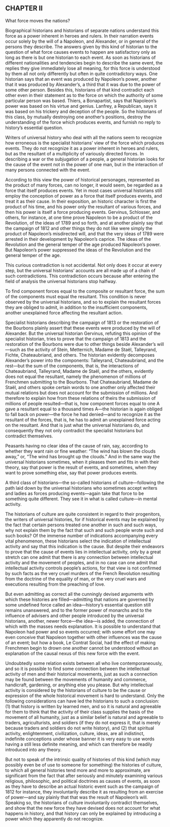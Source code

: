 ## CHAPTER II

What force moves the nations?

Biographical historians and historians of separate nations understand
this force as a power inherent in heroes and rulers. In their narration
events occur solely by the will of a Napoleon, and Alexander, or in
general of the persons they describe. The answers given by this kind
of historian to the question of what force causes events to happen are
satisfactory only as long as there is but one historian to each event.
As soon as historians of different nationalities and tendencies begin
to describe the same event, the replies they give immediately lose all
meaning, for this force is understood by them all not only differently
but often in quite contradictory ways. One historian says that an
event was produced by Napoleon’s power, another that it was produced by
Alexander’s, a third that it was due to the power of some other person.
Besides this, historians of that kind contradict each other even
in their statement as to the force on which the authority of some
particular person was based. Thiers, a Bonapartist, says that Napoleon’s
power was based on his virtue and genius. Lanfrey, a Republican, says it
was based on his trickery and deception of the people. So the historians
of this class, by mutually destroying one another’s positions, destroy
the understanding of the force which produces events, and furnish no
reply to history’s essential question.

Writers of universal history who deal with all the nations seem to
recognize how erroneous is the specialist historians’ view of the force
which produces events. They do not recognize it as a power inherent in
heroes and rulers, but as the resultant of a multiplicity of variously
directed forces. In describing a war or the subjugation of a people, a
general historian looks for the cause of the event not in the power
of one man, but in the interaction of many persons connected with the
event.

According to this view the power of historical personages, represented
as the product of many forces, can no longer, it would seem, be regarded
as a force that itself produces events. Yet in most cases universal
historians still employ the conception of power as a force that itself
produces events, and treat it as their cause. In their exposition, an
historic character is first the product of his time, and his power only
the resultant of various forces, and then his power is itself a force
producing events. Gervinus, Schlosser, and others, for instance, at one
time prove Napoleon to be a product of the Revolution, of the ideas of
1789 and so forth, and at another plainly say that the campaign of 1812
and other things they do not like were simply the product of Napoleon’s
misdirected will, and that the very ideas of 1789 were arrested in their
development by Napoleon’s caprice. The ideas of the Revolution and the
general temper of the age produced Napoleon’s power. But Napoleon’s
power suppressed the ideas of the Revolution and the general temper of
the age.

This curious contradiction is not accidental. Not only does it occur at
every step, but the universal historians’ accounts are all made up of
a chain of such contradictions. This contradiction occurs because after
entering the field of analysis the universal historians stop halfway.

To find component forces equal to the composite or resultant force, the
sum of the components must equal the resultant. This condition is never
observed by the universal historians, and so to explain the resultant
forces they are obliged to admit, in addition to the insufficient
components, another unexplained force affecting the resultant action.

Specialist historians describing the campaign of 1813 or the restoration
of the Bourbons plainly assert that these events were produced by the
will of Alexander. But the universal historian Gervinus, refuting this
opinion of the specialist historian, tries to prove that the campaign of
1813 and the restoration of the Bourbons were due to other things beside
Alexander’s will—such as the activity of Stein, Metternich, Madame de
Staël, Talleyrand, Fichte, Chateaubriand, and others. The historian
evidently decomposes Alexander’s power into the components: Talleyrand,
Chateaubriand, and the rest—but the sum of the components, that is,
the interactions of Chateaubriand, Talleyrand, Madame de Staël, and the
others, evidently does not equal the resultant, namely the phenomenon
of millions of Frenchmen submitting to the Bourbons. That Chateaubriand,
Madame de Staël, and others spoke certain words to one another only
affected their mutual relations but does not account for the submission
of millions. And therefore to explain how from these relations of theirs
the submission of millions of people resulted—that is, how component
forces equal to one A gave a resultant equal to a thousand times A—the
historian is again obliged to fall back on power—the force he had
denied—and to recognize it as the resultant of the forces, that is, he
has to admit an unexplained force acting on the resultant. And that is
just what the universal historians do, and consequently they not only
contradict the specialist historians but contradict themselves.

Peasants having no clear idea of the cause of rain, say, according to
whether they want rain or fine weather: “The wind has blown the clouds
away,” or, “The wind has brought up the clouds.” And in the same way the
universal historians sometimes, when it pleases them and fits in with
their theory, say that power is the result of events, and sometimes,
when they want to prove something else, say that power produces events.

A third class of historians—the so-called historians of
culture—following the path laid down by the universal historians who
sometimes accept writers and ladies as forces producing events—again
take that force to be something quite different. They see it in what is
called culture—in mental activity.

The historians of culture are quite consistent in regard to their
progenitors, the writers of universal histories, for if historical
events may be explained by the fact that certain persons treated one
another in such and such ways, why not explain them by the fact that
such and such people wrote such and such books? Of the immense number of
indications accompanying every vital phenomenon, these historians select
the indication of intellectual activity and say that this indication is
the cause. But despite their endeavors to prove that the cause of events
lies in intellectual activity, only by a great stretch can one admit
that there is any connection between intellectual activity and the
movement of peoples, and in no case can one admit that intellectual
activity controls people’s actions, for that view is not confirmed by
such facts as the very cruel murders of the French Revolution resulting
from the doctrine of the equality of man, or the very cruel wars and
executions resulting from the preaching of love.

But even admitting as correct all the cunningly devised arguments with
which these histories are filled—admitting that nations are governed by
some undefined force called an idea—history’s essential question still
remains unanswered, and to the former power of monarchs and to the
influence of advisers and other people introduced by the universal
historians, another, newer force—the idea—is added, the connection of
which with the masses needs explanation. It is possible to understand
that Napoleon had power and so events occurred; with some effort one may
even conceive that Napoleon together with other influences was the cause
of an event; but how a book, Le Contrat Social, had the effect of making
Frenchmen begin to drown one another cannot be understood without an
explanation of the causal nexus of this new force with the event.

Undoubtedly some relation exists between all who live contemporaneously,
and so it is possible to find some connection between the intellectual
activity of men and their historical movements, just as such a
connection may be found between the movements of humanity and commerce,
handicraft, gardening, or anything else you please. But why intellectual
activity is considered by the historians of culture to be the cause or
expression of the whole historical movement is hard to understand.
Only the following considerations can have led the historians to such
a conclusion: (1) that history is written by learned men, and so it is
natural and agreeable for them to think that the activity of their class
supplies the basis of the movement of all humanity, just as a similar
belief is natural and agreeable to traders, agriculturists, and soldiers
(if they do not express it, that is merely because traders and soldiers
do not write history), and (2) that spiritual activity, enlightenment,
civilization, culture, ideas, are all indistinct, indefinite conceptions
under whose banner it is very easy to use words having a still less
definite meaning, and which can therefore be readily introduced into any
theory.

But not to speak of the intrinsic quality of histories of this kind
(which may possibly even be of use to someone for something) the
histories of culture, to which all general histories tend more and more
to approximate, are significant from the fact that after seriously
and minutely examining various religious, philosophic, and political
doctrines as causes of events, as soon as they have to describe an
actual historic event such as the campaign of 1812 for instance, they
involuntarily describe it as resulting from an exercise of power—and say
plainly that that was the result of Napoleon’s will. Speaking so, the
historians of culture involuntarily contradict themselves, and show that
the new force they have devised does not account for what happens in
history, and that history can only be explained by introducing a power
which they apparently do not recognize.





